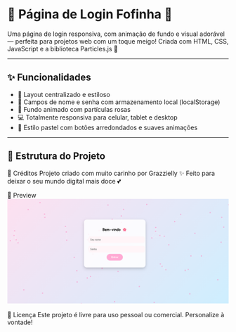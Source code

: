 # 🌸 Página de Login Fofinha 🌸

Uma página de login responsiva, com animação de fundo e visual adorável — perfeita para projetos web com um toque meigo! Criada com HTML, CSS, JavaScript e a biblioteca Particles.js 💖

---

## ✨ Funcionalidades

- 🎀 Layout centralizado e estiloso
- 🔐 Campos de nome e senha com armazenamento local (localStorage)
- 🌈 Fundo animado com partículas rosas
- 💻 Totalmente responsiva para celular, tablet e desktop
- 🧁 Estilo pastel com botões arredondados e suaves animações

---

## 📂 Estrutura do Projeto

🧸 Créditos
Projeto criado com muito carinho por Grazzielly ✨
Feito para deixar o seu mundo digital mais doce 💕

📸 Preview
![alt text](image.png)

📃 Licença
Este projeto é livre para uso pessoal ou comercial. Personalize à vontade!